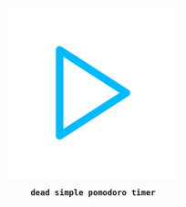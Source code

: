 <p align="center"><img src="./design/logo_white.png" width="300px;" /></p>
<p align="center" style="font-weight: bold; text-align: center; font-family: monospace;">dead simple pomodoro timer</p>
